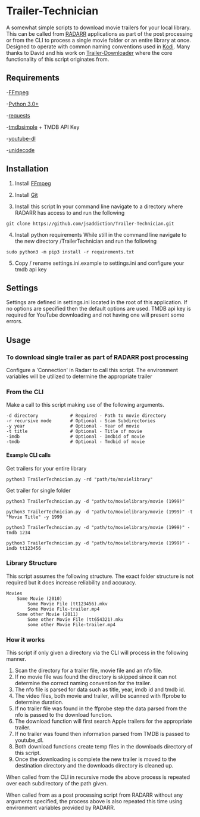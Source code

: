 # Trailer-Technician
A somewhat simple scripts to download movie trailers for your local library.  This can be called from [RADARR](https://github.com/Radarr/Radarr) applications as part of the post processing or from the CLI to process a single movie folder or an entire library at once.  Designed to operate with common naming conventions used in [Kodi](https://kodi.tv).  Many thanks to David and his work on [Trailer-Downloader](https://github.com/airship-david/Trailer-Downloader) where the core functionality of this script originates from.

## Requirements
-[FFmpeg](https://github.com/FFmpeg/FFmpeg)

-[Python 3.0+](https://www.python.org/)

-[requests](https://github.com/psf/requests)

-[tmdbsimple](https://github.com/celiao/tmdbsimple/blob/master/README.rst) + TMDB API Key

-[youtube-dl](https://github.com/rg3/youtube-dl/blob/master/README.md#installation)

-[unidecode](https://github.com/avian2/unidecode)

## Installation
1. Install [FFmpeg](https://github.com/FFmpeg/FFmpeg)

2. Install [Git](https://git-scm.com/downloads)

3. Install this script
In your command line navigate to a directory where RADARR has access to and run the following
```
git clone https://github.com/jsaddiction/Trailer-Technician.git
```

4. Install python requirements
While still in the command line navigate to the new directory /TrailerTechnician and run the following
```
sudo python3 -m pip3 install -r requirements.txt
```

5. Copy / rename settings.ini.example to settings.ini and configure your tmdb api key

## Settings
Settings are defined in settings.ini located in the root of this application.  If no options are specified then the default options are used.  TMDB api key is required for YouTube downloading and not having one will present some errors.

## Usage

### To download single trailer as part of RADARR post processing
Configure a 'Connection' in Radarr to call this script. The environment variables will be utilized to determine the appropriate trailer

### From the CLI
Make a call to this script making use of the following arguments.
```
-d directory            # Required - Path to movie directory
-r recursive mode       # Optional - Scan Subdirectories
-y year                 # Optional - Year of movie
-t title                # Optional - Title of movie
-imdb                   # Optional - Imdbid of movie
-tmdb                   # Optional - Tmdbid of movie
```

#### Example CLI calls
Get trailers for your entire library
```
python3 TrailerTechnician.py -rd "path/to/movielibrary"
```

Get trailer for single folder
```
python3 TrailerTechnician.py -d "path/to/movielibrary/movie (1999)"

python3 TrailerTechnician.py -d "path/to/movielibrary/movie (1999)" -t "Movie Title" -y 1999

python3 TrailerTechnician.py -d "path/to/movielibrary/movie (1999)" -tmdb 1234

python3 TrailerTechnician.py -d "path/to/movielibrary/movie (1999)" -imdb tt123456
```

### Library Structure
This script assumes the following structure.  The exact folder structure is not required but it does increase reliability and accuracy.

```
Movies
    Some Movie (2010)
        Some Movie File (tt123456).mkv
        Some Movie File-trailer.mp4
    Some other Movie (2011)
        Some other Movie File (tt654321).mkv
        some other Movie File-trailer.mp4
```

### How it works
This script if only given a directory via the CLI will process in the following manner.
1. Scan the directory for a trailer file, movie file and an nfo file.
2. If no movie file was found the directory is skipped since it can not determine the correct naming convention for the trailer.
3. The nfo file is parsed for data such as title, year, imdb id and tmdb id.
4. The video files, both movie and trailer, will be scanned with ffprobe to determine duration.
5. If no trailer file was found in the ffprobe step the data parsed from the nfo is passed to the download function.
6. The download function will first search Apple trailers for the appropriate trailer.
7. If no trailer was found then information parsed from TMDB is passed to youtube_dl.
8. Both download functions create temp files in the downloads directory of this script.
9. Once the downloading is complete the new trailer is moved to the destination directory and the downloads directory is cleaned up.

When called from the CLI in recursive mode the above process is repeated over each subdirectory of the path given.

When called from as a post processing script from RADARR without any arguments specified, the process above is also repeated this time using environment variables provided by RADARR.